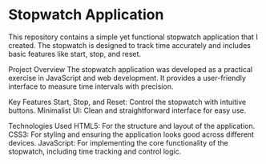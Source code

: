 # Stopwatch Application
This repository contains a simple yet functional stopwatch application that I created. The stopwatch is designed to track time accurately and includes basic features like start, stop, and reset.

Project Overview
The stopwatch application was developed as a practical exercise in JavaScript and web development. It provides a user-friendly interface to measure time intervals with precision.

Key Features
Start, Stop, and Reset: Control the stopwatch with intuitive buttons.
Minimalist UI: Clean and straightforward interface for easy use.

Technologies Used
HTML5: For the structure and layout of the application.
CSS3: For styling and ensuring the application looks good across different devices.
JavaScript: For implementing the core functionality of the stopwatch, including time tracking and control logic.
